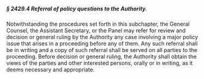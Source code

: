 ##### § 2429.4 Referral of policy questions to the Authority. #####

Notwithstanding the procedures set forth in this subchapter, the General Counsel, the Assistant Secretary, or the Panel may refer for review and decision or general ruling by the Authority any case involving a major policy issue that arises in a proceeding before any of them. Any such referral shall be in writing and a copy of such referral shall be served on all parties to the proceeding. Before decision or general ruling, the Authority shall obtain the views of the parties and other interested persons, orally or in writing, as it deems necessary and appropriate.